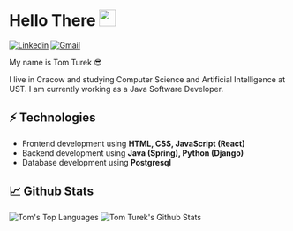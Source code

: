# Hello There <img src="https://raw.githubusercontent.com/MartinHeinz/MartinHeinz/master/wave.gif" width="30px" height="30px" />

[![Linkedin](https://img.shields.io/badge/LinkedIn-0077B5?style=for-the-badge&logo=linkedin&logoColor=white)](https://www.linkedin.com/in/tom2rec/)
[![Gmail](https://img.shields.io/badge/Gmail-D14836?style=for-the-badge&logo=gmail&logoColor=white)](mailto:t.turek2000@gmail.com)


My name is Tom Turek 😎

I live in Cracow and studying Computer Science and Artificial Intelligence at UST. I am currently working as a Java Software Developer.

## ⚡ Technologies
- Frontend development using **HTML, CSS, JavaScript (React)**
- Backend development using **Java (Spring), Python (Django)**
- Database development using **Postgresql**

## 📈 Github Stats
![Tom's Top Languages](https://github-readme-stats.vercel.app/api/top-langs/?username=Tom2rec&langs_count=8&theme=darcula&hide_border=true&layout=compact) ![Tom Turek's Github Stats](https://github-readme-stats.vercel.app/api/?username=Tom2rec&show_icons=true&theme=darcula&hide_border=true&layout=compact)
